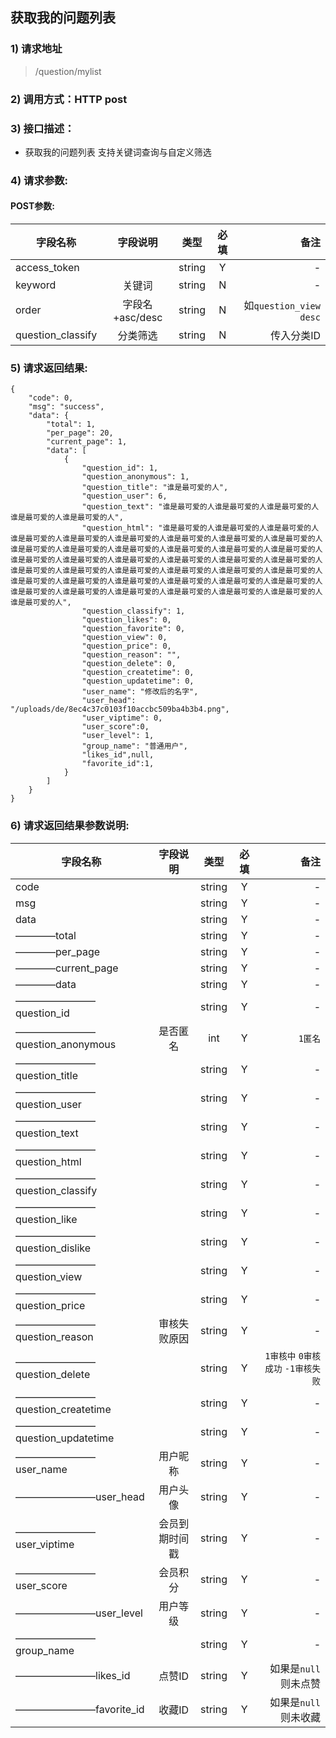 ## 获取我的问题列表

### 1) 请求地址

>/question/mylist

### 2) 调用方式：HTTP post

### 3) 接口描述：

* 获取我的问题列表 支持关键词查询与自定义筛选

### 4) 请求参数:


#### POST参数:
|字段名称       |字段说明         |类型            |必填            |备注     |
| -------------|:--------------:|:--------------:|:--------------:| ------:|
|access_token||string|Y|-|
|keyword|关键词|string|N|-|
|order|字段名+asc/desc|string|N|如```question_view desc```|
|question_classify|分类筛选|string|N|传入分类ID|



### 5) 请求返回结果:

```
{
    "code": 0,
    "msg": "success",
    "data": {
        "total": 1,
        "per_page": 20,
        "current_page": 1,
        "data": [
            {
                "question_id": 1,
                "question_anonymous": 1,
                "question_title": "谁是最可爱的人",
                "question_user": 6,
                "question_text": "谁是最可爱的人谁是最可爱的人谁是最可爱的人谁是最可爱的人谁是最可爱的人",
                "question_html": "谁是最可爱的人谁是最可爱的人谁是最可爱的人谁是最可爱的人谁是最可爱的人谁是最可爱的人谁是最可爱的人谁是最可爱的人谁是最可爱的人谁是最可爱的人谁是最可爱的人谁是最可爱的人谁是最可爱的人谁是最可爱的人谁是最可爱的人谁是最可爱的人谁是最可爱的人谁是最可爱的人谁是最可爱的人谁是最可爱的人谁是最可爱的人谁是最可爱的人谁是最可爱的人谁是最可爱的人谁是最可爱的人谁是最可爱的人谁是最可爱的人谁是最可爱的人谁是最可爱的人谁是最可爱的人谁是最可爱的人谁是最可爱的人谁是最可爱的人谁是最可爱的人谁是最可爱的人谁是最可爱的人谁是最可爱的人谁是最可爱的人谁是最可爱的人谁是最可爱的人",
                "question_classify": 1,
                "question_likes": 0,
                "question_favorite": 0,
                "question_view": 0,
                "question_price": 0,
                "question_reason": "",
                "question_delete": 0,
                "question_createtime": 0,
                "question_updatetime": 0,
                "user_name": "修改后的名字",
                "user_head": "/uploads/de/8ec4c37c0103f10accbc509ba4b3b4.png",
                "user_viptime": 0,
                "user_score":0,
                "user_level": 1,
                "group_name": "普通用户",
                "likes_id",null,
                "favorite_id":1,
            }
        ]
    }
}
```


### 6) 请求返回结果参数说明:
|字段名称       |字段说明         |类型            |必填            |备注     |
| -------------|:--------------:|:--------------:|:--------------:| ------:|
|code||string|Y|-|
|msg||string|Y|-|
|data||string|Y|-|
|————total||string|Y|-|
|————per_page||string|Y|-|
|————current_page||string|Y|-|
|————data||string|Y|-|
|————————question_id||string|Y|-|
|————————question_anonymous|是否匿名|int|Y|```1匿名```|
|————————question_title||string|Y|-|
|————————question_user||string|Y|-|
|————————question_text||string|Y|-|
|————————question_html||string|Y|-|
|————————question_classify||string|Y|-|
|————————question_like||string|Y|-|
|————————question_dislike||string|Y|-|
|————————question_view||string|Y|-|
|————————question_price||string|Y|-|
|————————question_reason|审核失败原因|string|Y|-|
|————————question_delete||string|Y|```1审核中``` ```0审核成功``` ```-1审核失败```|
|————————question_createtime||string|Y|-|
|————————question_updatetime||string|Y|-|
|————————user_name|用户昵称|string|Y|-|
|————————user_head|用户头像|string|Y|-|
|————————user_viptime|会员到期时间戳|string|Y|-|
|————————user_score|会员积分|string|Y|-|
|————————user_level|用户等级|string|Y|-|
|————————group_name||string|Y|-|
|————————likes_id|点赞ID|string|Y|如果是```null``` 则未点赞|
|————————favorite_id|收藏ID|string|Y|如果是```null``` 则未收藏|

